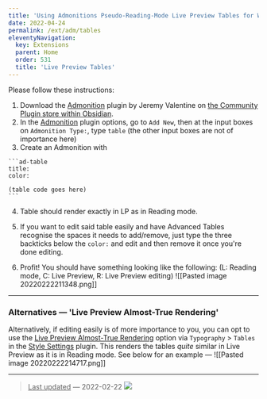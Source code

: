 ```yaml
---
title: 'Using Admonitions Pseudo-Reading-Mode Live Preview Tables for Willemstad X users'
date: 2022-04-24
permalink: /ext/adm/tables
eleventyNavigation:
  key: Extensions
  parent: Home
  order: 531
  title: 'Live Preview Tables'
---
```

Please follow these instructions:

1. Download the <u>Admonition</u> plugin by Jeremy Valentine on [the Community Plugin store within Obsidian](obsidian://show-plugin?id=obsidian-admonition).
3. In the <u>Admonition</u> plugin options, go to `Add New`, then at the input boxes on `Admonition Type:`, type `table` (the other input boxes are not of importance here)
3. Create an Admonition with
```
`​`​`ad-table
title:
color:

(table code goes here)
`​`​`
``` 
4. Table should render exactly in LP as in Reading mode.

5. If you want to edit said table easily and have Advanced Tables recognise the spaces it needs to add/remove, just type the three backticks below the `color:` and edit and then remove it once you're done editing.
6. Profit! You should have something looking like the following: (L: Reading mode, C: Live Preview, R: Live Preview editing)
![[Pasted image 20220222211348.png]]


---
### Alternatives — 'Live Preview Almost-True Rendering'

Alternatively, if editing easily is of more importance to you, you can opt to use the <u>Live Preview Almost-True Rendering</u> option via `Typography` > `Tables` in the <u>Style Settings</u> plugin. This renders the tables *quite* similar in Live Preview as it is in Reading mode. See below for an example —
![[Pasted image 20220222214717.png]]

---
> <u>Last updated</u> — 2022-02-22 ![](https://img.shields.io/badge/version-0.1.5-00BD6E)